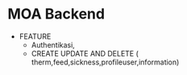 # MOA Backend

- FEATURE
    * Authentikasi,
    * CREATE UPDATE AND DELETE ( therm,feed,sickness,profileuser,information)
